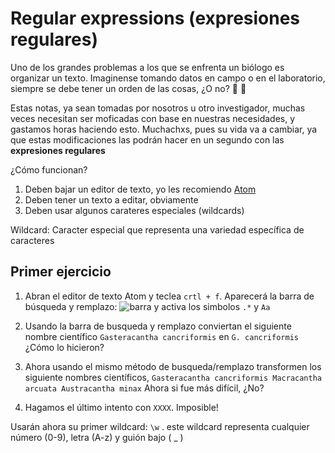 # **Regular expressions (expresiones regulares)**

Uno de los grandes problemas a los que se enfrenta un biólogo es organizar un texto. Imaginense tomando datos en campo o en el laboratorio, siempre se debe tener un orden de las cosas, ¿O no? :honeybee: :bookmark_tabs:

Estas notas, ya sean tomadas por nosotros u otro investigador, muchas veces necesitan ser moficadas con base en nuestras necesidades, y gastamos horas haciendo esto. Muchachxs, pues su vida va a cambiar, ya que estas modificaciones las podrán hacer en un segundo con las **expresiones regulares**

¿Cómo funcionan?

1. Deben bajar un editor de texto, yo les recomiendo [Atom](https://atom.io/)
2. Deben tener un texto a editar, obviamente
3. Deben usar algunos carateres especiales (wildcards)

Wildcard: Caracter especial que representa una variedad específica de caracteres

## Primer ejercicio
1. Abran el editor de texto Atom y teclea `crtl + f`. Aparecerá la barra de búsqueda y remplazo:
![barra](/home/fabian/Documents/bioinformatics_urosario/images/barra.png)
y activa los simbolos `.*` y `Aa`

2. Usando la barra de busqueda y remplazo conviertan el siguiente nombre científico `Gasteracantha cancriformis` en `G. cancriformis` ¿Cómo lo hicieron?

3. Ahora usando el mismo método de busqueda/remplazo transformen los siguiente nombres científicos,  `Gasteracantha cancriformis Macracantha arcuata Austracantha minax` Ahora si fue más difícil, ¿No?

4. Hagamos el último intento con `XXXX`. Imposible!

Usarán ahora su primer wildcard: `\w` . este wildcard representa cualquier número (0-9), letra (A-z) y guión bajo ( _ )

